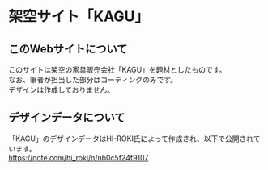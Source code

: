 # 架空サイト「KAGU」

## このWebサイトについて
このサイトは架空の家具販売会社「KAGU」を題材としたものです。<br>
なお、筆者が担当した部分はコーディングのみです。<br>
デザインは作成しておりません。

## デザインデータについて
「KAGU」のデザインデータはHI-ROKI氏によって作成され、以下で公開されています。<br>
https://note.com/hi_roki/n/nb0c5f24f9107
